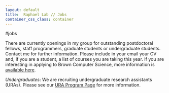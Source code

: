 ```yaml
---
layout: default
title:  Raphael Lab // Jobs
container_css_class: container
---
```


#jobs

There are currently openings in my group for outstanding postdoctoral fellows, staff programmers, graduate students or undergraduate students. Contact me for further information. Please include in your email your CV and, if you are a student, a list of courses you are taking this year. If you are interesting in applying to Brown Computer Science, more information is [available here](http://cs.brown.edu/).

*Undergraduates*: We are recruiting undergraduate research assistants (URAs). Please see our [URA Program Page](http://compbio.cs.brown.edu/ura) for more information.
